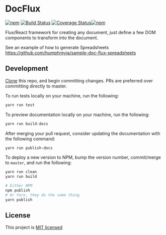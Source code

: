 # DocFlux
[![npm](https://img.shields.io/npm/v/@harvest-profit/doc-flux.svg)](https://www.npmjs.com/package/@harvest-profit/doc-flux)  [![Build Status](https://travis-ci.org/HarvestProfit/DocFlux.svg?branch=master)](https://travis-ci.org/HarvestProfit/DocFlux)  [![Coverage Status](https://coveralls.io/repos/github/HarvestProfit/DocFlux/badge.svg?branch=master)](https://coveralls.io/github/HarvestProfit/DocFlux?branch=master)[![npm](https://img.shields.io/npm/l/@harvest-profit/doc-flux.svg)](https://github.com/HarvestProfit/DocFlux/blob/master/LICENSE)

Flux/React framework for creating any document, just define a few DOM components to transform into the document.

See an example of how to generate Spreadsheets https://github.com/humphreyja/sample-doc-flux-spreadsheets

## Development
[Clone](https://help.github.com/articles/cloning-a-repository/) this repo, and begin committing changes. PRs are preferred over committing directly to master.

To run tests locally on your machine, run the following:
```bash
yarn run test
```

To preview documentation locally on your machine, run the following:
```bash
yarn run build-docs
```

After merging your pull request, consider updating the documentation with the following command:
```bash
yarn run publish-docs
```

To deploy a new version to NPM, bump the version number, commit/merge to `master`, and run the following:
```bash
yarn run clean
yarn run build

# Either NPM
npm publish
# Or Yarn, they do the same thing
yarn publish
```

## License
This project is [MIT licensed](https://github.com/HarvestProfit/DocFlux/blob/master/LICENSE)
